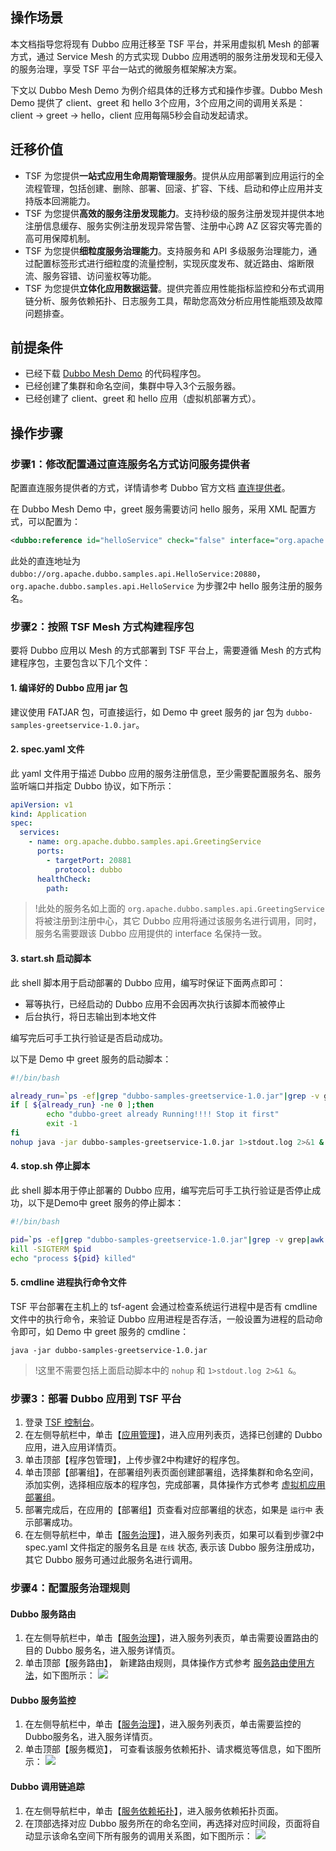## 操作场景

本文档指导您将现有 Dubbo 应用迁移至 TSF 平台，并采用虚拟机 Mesh 的部署方式，通过 Service Mesh 的方式实现 Dubbo 应用透明的服务注册发现和无侵入的服务治理，享受 TSF 平台一站式的微服务框架解决方案。

下文以 Dubbo Mesh Demo 为例介绍具体的迁移方式和操作步骤。Dubbo Mesh Demo 提供了 client、greet 和 hello 3个应用，3个应用之间的调用关系是：client -> greet -> hello，client 应用每隔5秒会自动发起请求。

## 迁移价值

- TSF 为您提供**一站式应用生命周期管理服务**。提供从应用部署到应用运行的全流程管理，包括创建、删除、部署、回滚、扩容、下线、启动和停止应用并支持版本回溯能力。
- TSF 为您提供**高效的服务注册发现能力**。支持秒级的服务注册发现并提供本地注册信息缓存、服务实例注册发现异常告警、注册中心跨 AZ 区容灾等完善的高可用保障机制。
- TSF 为您提供**细粒度服务治理能力**。支持服务和 API 多级服务治理能力，通过配置标签形式进行细粒度的流量控制，实现灰度发布、就近路由、熔断限流、服务容错、访问鉴权等功能。
- TSF 为您提供**立体化应用数据运营**。提供完善应用性能指标监控和分布式调用链分析、服务依赖拓扑、日志服务工具，帮助您高效分析应用性能瓶颈及故障问题排查。

## 前提条件

- 已经下载 [Dubbo Mesh Demo](https://tsf-doc-attachment-1300555551.cos.ap-guangzhou.myqcloud.com/mesh-demo/tsf-mesh-dubbo-demo.tar.gz) 的代码程序包。
- 已经创建了集群和命名空间，集群中导入3个云服务器。
- 已经创建了 client、greet 和 hello 应用（虚拟机部署方式）。

## 操作步骤

### 步骤1：修改配置通过直连服务名方式访问服务提供者

配置直连服务提供者的方式，详情请参考 Dubbo 官方文档 [直连提供者](http://dubbo.apache.org/zh/docs/v2.7/user/examples/explicit-target/)。

在 Dubbo Mesh Demo 中，greet 服务需要访问 hello 服务，采用 XML 配置方式，可以配置为：
```xml
<dubbo:reference id="helloService" check="false" interface="org.apache.dubbo.samples.api.HelloService" url="dubbo://org.apache.dubbo.samples.api.HelloService:20880">
```
此处的直连地址为 `dubbo://org.apache.dubbo.samples.api.HelloService:20880`，`org.apache.dubbo.samples.api.HelloService` 为步骤2中 hello 服务注册的服务名。


### 步骤2：按照 TSF Mesh 方式构建程序包

要将 Dubbo 应用以 Mesh 的方式部署到 TSF 平台上，需要遵循 Mesh 的方式构建程序包，主要包含以下几个文件：

#### 1. 编译好的 Dubbo 应用 jar 包
建议使用 FATJAR 包，可直接运行，如 Demo 中 greet 服务的 jar 包为 `dubbo-samples-greetservice-1.0.jar`。

#### 2. spec.yaml 文件
此 yaml 文件用于描述 Dubbo 应用的服务注册信息，至少需要配置服务名、服务监听端口并指定 Dubbo 协议，如下所示：
```yaml
apiVersion: v1
kind: Application
spec:
  services:
    - name: org.apache.dubbo.samples.api.GreetingService
      ports:
        - targetPort: 20881
          protocol: dubbo
      healthCheck:
        path:
```

>!此处的服务名如上面的 `org.apache.dubbo.samples.api.GreetingService` 将被注册到注册中心，其它 Dubbo 应用将通过该服务名进行调用，同时，服务名需要跟该 Dubbo 应用提供的 interface 名保持一致。

#### 3. start.sh 启动脚本
此 shell 脚本用于启动部署的 Dubbo 应用，编写时保证下面两点即可：
 - 幂等执行，已经启动的 Dubbo 应用不会因再次执行该脚本而被停止
 - 后台执行，将日志输出到本地文件
 
编写完后可手工执行验证是否启动成功。

以下是 Demo 中 greet 服务的启动脚本：
```bash
#!/bin/bash

already_run=`ps -ef|grep "dubbo-samples-greetservice-1.0.jar"|grep -v grep|wc -l`
if [ ${already_run} -ne 0 ];then
        echo "dubbo-greet already Running!!!! Stop it first"
        exit -1
fi
nohup java -jar dubbo-samples-greetservice-1.0.jar 1>stdout.log 2>&1 &
```

#### 4. stop.sh 停止脚本

此 shell 脚本用于停止部署的 Dubbo 应用，编写完后可手工执行验证是否停止成功，以下是Demo中 greet 服务的停止脚本：
```bash
#!/bin/bash

pid=`ps -ef|grep "dubbo-samples-greetservice-1.0.jar"|grep -v grep|awk '{print $2}'`
kill -SIGTERM $pid
echo "process ${pid} killed"
```

#### 5. cmdline 进程执行命令文件

TSF 平台部署在主机上的 tsf-agent 会通过检查系统运行进程中是否有 cmdline 文件中的执行命令，来验证 Dubbo 应用进程是否存活，一般设置为进程的启动命令即可，如 Demo 中  greet 服务的 cmdline：
```
java -jar dubbo-samples-greetservice-1.0.jar
```
>!这里不需要包括上面启动脚本中的 `nohup` 和 `1>stdout.log 2>&1 &`。


### 步骤3：部署 Dubbo 应用到 TSF 平台

1. 登录 [TSF 控制台](https://console.cloud.tencent.com/tsf)。
2. 在左侧导航栏中，单击【[应用管理](https://console.cloud.tencent.com/tsf/app)】，进入应用列表页，选择已创建的 Dubbo 应用，进入应用详情页。
3. 单击顶部【程序包管理】，上传步骤2中构建好的程序包。
4. 单击顶部【部署组】，在部署组列表页面创建部署组，选择集群和命名空间，添加实例，选择相应版本的程序包，完成部署，具体操作方式参考 [虚拟机应用部署组](https://cloud.tencent.com/document/product/649/15524)。
5. 部署完成后，在应用的【部署组】页查看对应部署组的状态，如果是 `运行中` 表示部署成功。
6. 在左侧导航栏中，单击【[服务治理](https://console.cloud.tencent.com/tsf/service)】，进入服务列表页，如果可以看到步骤2中 spec.yaml 文件指定的服务名且是 `在线` 状态, 表示该 Dubbo 服务注册成功，其它 Dubbo 服务可通过此服务名进行调用。

### 步骤4：配置服务治理规则

#### Dubbo 服务路由

1. 在左侧导航栏中，单击【[服务治理](https://console.cloud.tencent.com/tsf/service)】，进入服务列表页，单击需要设置路由的目的 Dubbo 服务名，进入服务详情页。
2. 单击顶部【服务路由】， 新建路由规则，具体操作方式参考 [服务路由使用方法](https://cloud.tencent.com/document/product/649/18861)，如下图所示：
![](https://main.qcloudimg.com/raw/c32c8ff898e62d862a30cfae27af81b2.png)

#### Dubbo 服务监控

1. 在左侧导航栏中，单击【[服务治理](https://console.cloud.tencent.com/tsf/service)】，进入服务列表页，单击需要监控的Dubbo服务名，进入服务详情页。
2. 单击顶部【服务概览】， 可查看该服务依赖拓扑、请求概览等信息，如下图所示：
![](https://main.qcloudimg.com/raw/d8657746ea3ded1c4df324da8d86f801.png)

#### Dubbo 调用链追踪

1. 在左侧导航栏中，单击【[服务依赖拓扑](https://console.cloud.tencent.com/tsf/topology)】，进入服务依赖拓扑页面。
2. 在顶部选择对应 Dubbo 服务所在的命名空间，再选择对应时间段，页面将自动显示该命名空间下所有服务的调用关系图，如下图所示：
![](https://main.qcloudimg.com/raw/6897adbe426b1d6a597ebe5e26156d93.png)
